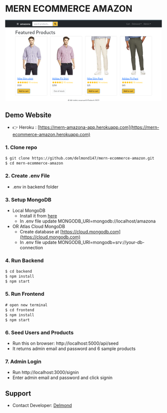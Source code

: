 # MERN ECOMMERCE AMAZON

![amazona](/frontend/public/images/amazona.png)

## Demo Website

- 👉 Heroku : [https://mern-amazona-app.herokuapp.com](https://mern-ecommerce-amazon.herokuapp.com)

### 1. Clone repo

```
$ git clone https://github.com/delmond147/mern-ecommerce-amazon.git
$ cd mern-ecommerce-amazon
```

### 2. Create .env File

- .env in backend folder

### 3. Setup MongoDB

- Local MongoDB
  - Install it from [here](https://www.mongodb.com/try/download/community)
  - In .env file update MONGODB_URI=mongodb://localhost/amazona
- OR Atlas Cloud MongoDB
  - Create database at [https://cloud.mongodb.com](https://cloud.mongodb.com)
  - In .env file update MONGODB_URI=mongodb+srv://your-db-connection

### 4. Run Backend

```
$ cd backend
$ npm install
$ npm start
```

### 5. Run Frontend

```
# open new terminal
$ cd frontend
$ npm install
$ npm start
```

### 6. Seed Users and Products

- Run this on browser: http://localhost:5000/api/seed
- It returns admin email and password and 6 sample products

### 7. Admin Login

- Run http://localhost:3000/signin
- Enter admin email and password and click signin

## Support

- Contact Developer: [Delmond](mailto:delmondbongha147@gmail.com)
